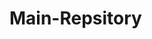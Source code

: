 # Main-Repsitory
<!DOCTYPE html>
<html>
    <head>
      <meta name="primary-page" content="My primary page">
<title>
  Waiting
    </title>
  </head>
  <body>
<?php
  echo "Hello World!";
?> 
  </body>
</html>
